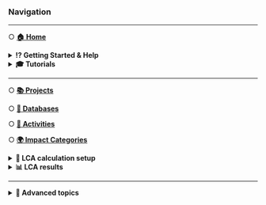 ### Navigation
___
○ [**🏠 Home**](Home)

<details><summary><b>⁉️ Getting Started & Help</b></summary>

- [Installation Guide](Getting-Started#installation-guide)
- [First steps](Getting-Started#first-steps)
- [Need Help?](Getting-Started#need-help)
</details>

<details><summary><b>🎓 Tutorials</b></summary>

- [General](Tutorials#general)
- [Managing activities and databases](Tutorials#managing-activities-and-databases)
- [Uncertainty](Tutorials#uncertainty)
- [Flow Scenarios](Tutorials#flow-scenarios)
- [Parameters](Tutorials#parameters)
</details>

___
○ [**📚 Projects**](Projects)

○ [**📒 Databases**](Databases)

○ [**🧾 Activities**](Activities)

○ [**🌍 Impact Categories**](Impact-Categories)

<details><summary><b>🧮 LCA calculation setup</b></summary>

- [Overview](LCA-Calculation-Setups)
- [Scenarios](Flow-Scenarios)
- [Parameters](Parameters#scenarios)
</details>

<details><summary><b>📊 LCA results</b></summary>

- [Overview](LCA-Results)
- [Contribution Analysis](LCA-Results#contribution-analysis)
- [Sankey](LCA-Results#sankey)
</details>

___
<details><summary><b>🚀 Advanced topics</b></summary>

- <details><summary>🎰 Uncertainty in LCA</summary>

  - [Uncertainty](Uncertainty)
  - [Monte Carlo Simulation](Uncertainty#monte-carlo-simulation)
  - [Global Sensitivity Analysis](Uncertainty#global-sensitivity-analysis)
  </details>

- <details><summary>📈 Scenarios</summary>

  - [Flow Scenarios](Flow_scenarios)  
  - [Parameter Scenarios](Parameters)
  </details>
</details>
